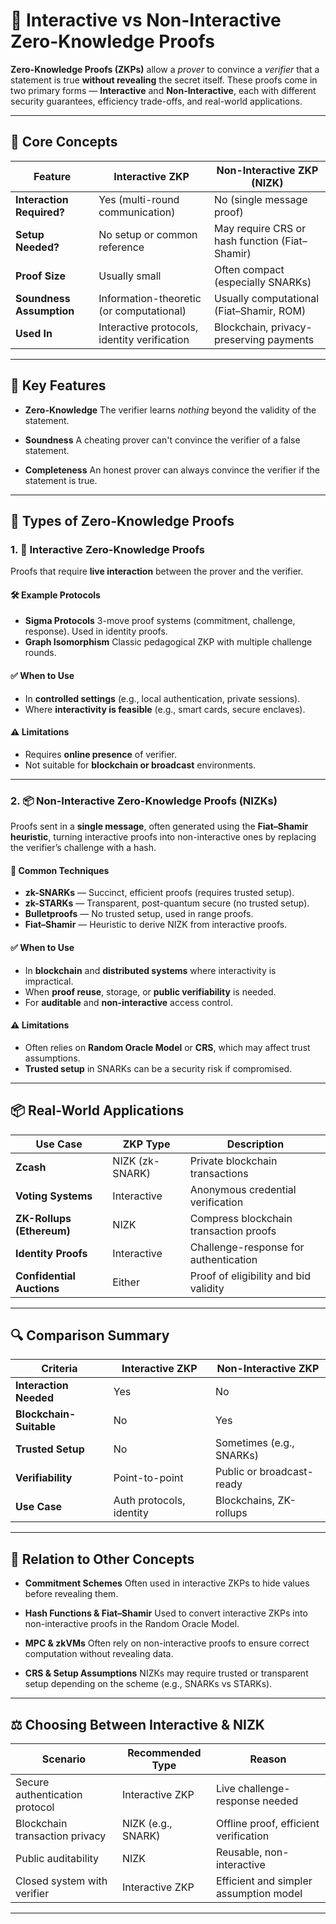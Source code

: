 # 🧪 Interactive vs Non-Interactive Zero-Knowledge Proofs

**Zero-Knowledge Proofs (ZKPs)** allow a *prover* to convince a *verifier* that a statement is true **without revealing** the secret itself.
These proofs come in two primary forms — **Interactive** and **Non-Interactive**, each with different security guarantees, efficiency trade-offs, and real-world applications.

---

## 🧠 Core Concepts

| Feature                   | Interactive ZKP                              | Non-Interactive ZKP (NIZK)                     |
| ------------------------- | -------------------------------------------- | ---------------------------------------------- |
| **Interaction Required?** | Yes (multi-round communication)              | No (single message proof)                      |
| **Setup Needed?**         | No setup or common reference                 | May require CRS or hash function (Fiat–Shamir) |
| **Proof Size**            | Usually small                                | Often compact (especially SNARKs)              |
| **Soundness Assumption**  | Information-theoretic (or computational)     | Usually computational (Fiat–Shamir, ROM)       |
| **Used In**               | Interactive protocols, identity verification | Blockchain, privacy-preserving payments        |

---

## 🔐 Key Features

* **Zero-Knowledge**
  The verifier learns *nothing* beyond the validity of the statement.

* **Soundness**
  A cheating prover can't convince the verifier of a false statement.

* **Completeness**
  An honest prover can always convince the verifier if the statement is true.

---

## 🔁 Types of Zero-Knowledge Proofs

### 1. 🤝 Interactive Zero-Knowledge Proofs

Proofs that require **live interaction** between the prover and the verifier.

#### 🛠️ Example Protocols

* **Sigma Protocols**
  3-move proof systems (commitment, challenge, response). Used in identity proofs.
* **Graph Isomorphism**
  Classic pedagogical ZKP with multiple challenge rounds.

#### ✅ When to Use

* In **controlled settings** (e.g., local authentication, private sessions).
* Where **interactivity is feasible** (e.g., smart cards, secure enclaves).

#### ⚠️ Limitations

* Requires **online presence** of verifier.
* Not suitable for **blockchain or broadcast** environments.

---

### 2. 📦 Non-Interactive Zero-Knowledge Proofs (NIZKs)

Proofs sent in a **single message**, often generated using the **Fiat–Shamir heuristic**, turning interactive proofs into non-interactive ones by replacing the verifier’s challenge with a hash.

#### 🔧 Common Techniques

* **zk-SNARKs** — Succinct, efficient proofs (requires trusted setup).
* **zk-STARKs** — Transparent, post-quantum secure (no trusted setup).
* **Bulletproofs** — No trusted setup, used in range proofs.
* **Fiat–Shamir** — Heuristic to derive NIZK from interactive proofs.

#### ✅ When to Use

* In **blockchain** and **distributed systems** where interactivity is impractical.
* When **proof reuse**, storage, or **public verifiability** is needed.
* For **auditable** and **non-interactive** access control.

#### ⚠️ Limitations

* Often relies on **Random Oracle Model** or **CRS**, which may affect trust assumptions.
* **Trusted setup** in SNARKs can be a security risk if compromised.

---

## 📦 Real-World Applications

| Use Case                  | ZKP Type        | Description                            |
| ------------------------- | --------------- | -------------------------------------- |
| **Zcash**                 | NIZK (zk-SNARK) | Private blockchain transactions        |
| **Voting Systems**        | Interactive     | Anonymous credential verification      |
| **ZK-Rollups (Ethereum)** | NIZK            | Compress blockchain transaction proofs |
| **Identity Proofs**       | Interactive     | Challenge-response for authentication  |
| **Confidential Auctions** | Either          | Proof of eligibility and bid validity  |

---

## 🔍 Comparison Summary

| Criteria                | Interactive ZKP          | Non-Interactive ZKP       |
| ----------------------- | ------------------------ | ------------------------- |
| **Interaction Needed**  | Yes                      | No                        |
| **Blockchain-Suitable** | No                       | Yes                       |
| **Trusted Setup**       | No                       | Sometimes (e.g., SNARKs)  |
| **Verifiability**       | Point-to-point           | Public or broadcast-ready |
| **Use Case**            | Auth protocols, identity | Blockchains, ZK-rollups   |

---

## 🧩 Relation to Other Concepts

* **Commitment Schemes**
  Often used in interactive ZKPs to hide values before revealing them.

* **Hash Functions & Fiat–Shamir**
  Used to convert interactive ZKPs into non-interactive proofs in the Random Oracle Model.

* **MPC & zkVMs**
  Often rely on non-interactive proofs to ensure correct computation without revealing data.

* **CRS & Setup Assumptions**
  NIZKs may require trusted or transparent setup depending on the scheme (e.g., SNARKs vs STARKs).

---

## ⚖️ Choosing Between Interactive & NIZK

| Scenario                       | Recommended Type   | Reason                                 |
| ------------------------------ | ------------------ | -------------------------------------- |
| Secure authentication protocol | Interactive ZKP    | Live challenge-response needed         |
| Blockchain transaction privacy | NIZK (e.g., SNARK) | Offline proof, efficient verification  |
| Public auditability            | NIZK               | Reusable, non-interactive              |
| Closed system with verifier    | Interactive ZKP    | Efficient and simpler assumption model |

---
